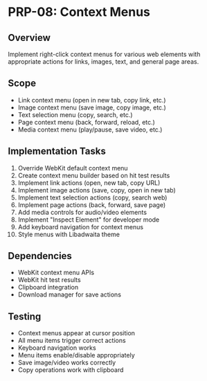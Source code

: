 # PRP-08: Context Menus

## Overview
Implement right-click context menus for various web elements with appropriate actions for links, images, text, and general page areas.

## Scope
- Link context menu (open in new tab, copy link, etc.)
- Image context menu (save image, copy image, etc.)
- Text selection menu (copy, search, etc.)
- Page context menu (back, forward, reload, etc.)
- Media context menu (play/pause, save video, etc.)

## Implementation Tasks
1. Override WebKit default context menu
2. Create context menu builder based on hit test results
3. Implement link actions (open, new tab, copy URL)
4. Implement image actions (save, copy, open in new tab)
5. Implement text selection actions (copy, search web)
6. Implement page actions (back, forward, save page)
7. Add media controls for audio/video elements
8. Implement "Inspect Element" for developer mode
9. Add keyboard navigation for context menus
10. Style menus with Libadwaita theme

## Dependencies
- WebKit context menu APIs
- WebKit hit test results
- Clipboard integration
- Download manager for save actions

## Testing
- Context menus appear at cursor position
- All menu items trigger correct actions
- Keyboard navigation works
- Menu items enable/disable appropriately
- Save image/video works correctly
- Copy operations work with clipboard